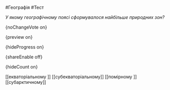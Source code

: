 #Географія #Тест

*У якому географічному поясі сформувалося найбільше природних зон?*

{noChangeVote on}

{preview on}

{hideProgress on}

{shareEnable off}

{hideCount on}

[[екваторіальному ]]
[[субекваторіальному]]
[[помірному ]]
[[субарктичному]]
